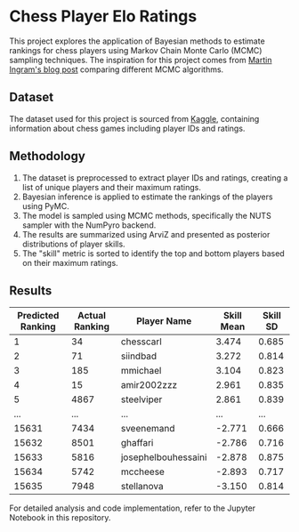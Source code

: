 # Chess Player Elo Ratings

This project explores the application of Bayesian methods to estimate rankings for chess players using Markov Chain Monte Carlo (MCMC) sampling techniques. The inspiration for this project comes from [Martin Ingram's blog post](https://martiningram.github.io/mcmc-comparison/) comparing different MCMC algorithms.

## Dataset
The dataset used for this project is sourced from [Kaggle](https://www.kaggle.com/datasets/datasnaek/chess), containing information about chess games including player IDs and ratings.

## Methodology
1. The dataset is preprocessed to extract player IDs and ratings, creating a list of unique players and their maximum ratings.
2. Bayesian inference is applied to estimate the rankings of the players using PyMC.
3. The model is sampled using MCMC methods, specifically the NUTS sampler with the NumPyro backend.
4. The results are summarized using ArviZ and presented as posterior distributions of player skills.
5. The "skill" metric is sorted to identify the top and bottom players based on their maximum ratings.

## Results
| Predicted Ranking | Actual Ranking |       Player Name       | Skill Mean | Skill SD |
|-------------------|----------------|-------------------------|------------|----------|
|        1          |       34       |         chesscarl       |    3.474   |  0.685   |
|        2          |       71       |          siindbad       |    3.272   |  0.814   |
|        3          |      185       |           mmichael      |    3.104   |  0.823   |
|        4          |       15       |        amir2002zzz      |    2.961   |  0.835   |
|        5          |      4867      |        steelviper       |    2.861   |  0.839   |
|        ...        |      ...       |            ...          |     ...    |   ...    |
|       15631       |      7434      |         sveenemand      |   -2.771   |  0.666   |
|       15632       |      8501      |          ghaffari       |   -2.786   |  0.716   |
|       15633       |      5816      | josephelbouhessaini     |   -2.878   |  0.875   |
|       15634       |      5742      |         mccheese        |   -2.893   |  0.717   |
|       15635       |      7948      |         stellanova      |   -3.150   |  0.814   |


For detailed analysis and code implementation, refer to the Jupyter Notebook in this repository.
